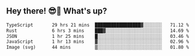 ## Hey there! 😎👋 What's up?

<!--START_SECTION:waka-->

```txt
TypeScript       29 hrs 21 mins  █████████████████▓░░░░░░░   71.12 %
Rust             6 hrs 3 mins    ███▓░░░░░░░░░░░░░░░░░░░░░   14.69 %
JSON             1 hr 25 mins    █░░░░░░░░░░░░░░░░░░░░░░░░   03.46 %
JavaScript       1 hr 13 mins    ▓░░░░░░░░░░░░░░░░░░░░░░░░   02.96 %
Image (svg)      44 mins         ▒░░░░░░░░░░░░░░░░░░░░░░░░   01.80 %
```

<!--END_SECTION:waka-->
